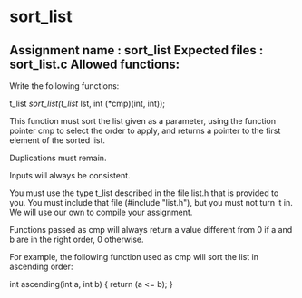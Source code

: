 # sort_list
Assignment name  : sort_list
Expected files   : sort_list.c
Allowed functions:
--------------------------------------------------------------------------------

Write the following functions:

t_list	*sort_list(t_list* lst, int (*cmp)(int, int));

This function must sort the list given as a parameter, using the function
pointer cmp to select the order to apply, and returns a pointer to the
first element of the sorted list.

Duplications must remain.

Inputs will always be consistent.

You must use the type t_list described in the file list.h
that is provided to you. You must include that file
(#include "list.h"), but you must not turn it in. We will use our own
to compile your assignment.

Functions passed as cmp will always return a value different from
0 if a and b are in the right order, 0 otherwise.

For example, the following function used as cmp will sort the list
in ascending order:

int ascending(int a, int b)
{
	return (a <= b);
}